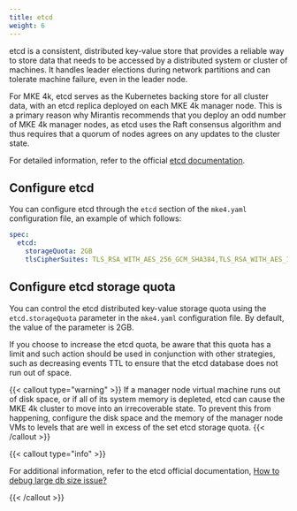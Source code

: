 ```yaml
---
title: etcd
weight: 6
---
```


etcd is a consistent, distributed key-value store that provides a reliable way to store data that needs to be accessed by a distributed system or cluster of machines. It handles leader elections during network partitions and can tolerate machine failure, even in the leader node.

For MKE 4k, etcd serves as the Kubernetes backing store for all cluster data,
with an etcd replica deployed on each MKE 4k manager node. This is a primary
reason why Mirantis recommends that you deploy an odd number of MKE 4k manager
nodes, as etcd uses the Raft consensus algorithm and thus requires that a
quorum of nodes agrees on any updates to the cluster state.

For detailed information, refer to the official [etcd documentation](https://etcd.io/docs/).

## Configure etcd

You can configure etcd through the `etcd` section of the `mke4.yaml` configuration file, an example of which follows:

```yaml
spec:
  etcd:
    storageQuota: 2GB
    tlsCipherSuites: TLS_RSA_WITH_AES_256_GCM_SHA384,TLS_RSA_WITH_AES_128_GCM_SHA256
```

## Configure etcd storage quota

You can control the etcd distributed key-value storage quota using the `etcd.storageQuota` parameter in the `mke4.yaml` configuration file. By default, the value of the parameter is 2GB.

If you choose to increase the etcd quota, be aware that this quota has a limit and such action should be used in conjunction with other strategies, such as decreasing events TTL to ensure that the etcd database does not run out of space.

{{< callout type="warning" >}} If a manager node virtual machine runs out of
disk space, or if all of its system memory is depleted, etcd can cause the MKE
4k cluster to move into an irrecoverable state. To prevent this from happening,
configure the disk space and the memory of the manager node VMs to levels that
are well in excess of the set etcd storage quota. {{< /callout >}}

{{< callout type="info" >}}

For additional information, refer to the etcd official documentation, [How to debug large db size issue?](https://etcd.io/blog/2023/how_to_debug_large_db_size_issue/)

{{< /callout >}}
